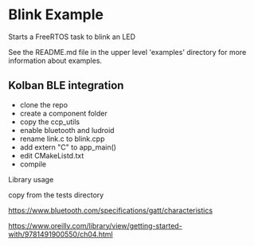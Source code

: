 # Blink Example

Starts a FreeRTOS task to blink an LED

See the README.md file in the upper level 'examples' directory for more information about examples.

## Kolban BLE integration

- clone the repo
- create a component folder
- copy the ccp_utils
- enable bluetooth and ludroid
- rename link.c to blink.cpp
- add extern "C" to app_main()
- edit CMakeListd.txt
- compile

Library usage

copy from the tests directory

https://www.bluetooth.com/specifications/gatt/characteristics

https://www.oreilly.com/library/view/getting-started-with/9781491900550/ch04.html

